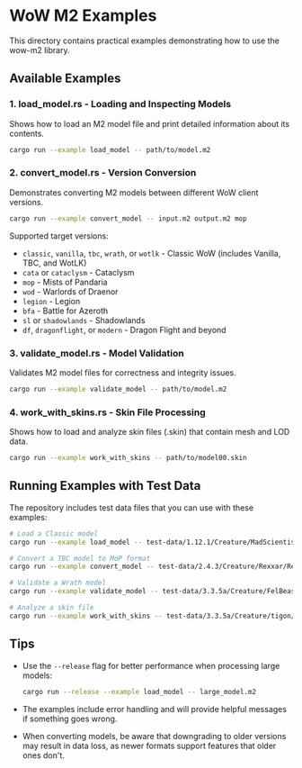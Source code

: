 # WoW M2 Examples

This directory contains practical examples demonstrating how to use the wow-m2 library.

## Available Examples

### 1. load_model.rs - Loading and Inspecting Models

Shows how to load an M2 model file and print detailed information about its contents.

```bash
cargo run --example load_model -- path/to/model.m2
```

### 2. convert_model.rs - Version Conversion

Demonstrates converting M2 models between different WoW client versions.

```bash
cargo run --example convert_model -- input.m2 output.m2 mop
```

Supported target versions:

- `classic`, `vanilla`, `tbc`, `wrath`, or `wotlk` - Classic WoW (includes Vanilla, TBC, and WotLK)
- `cata` or `cataclysm` - Cataclysm
- `mop` - Mists of Pandaria
- `wod` - Warlords of Draenor
- `legion` - Legion
- `bfa` - Battle for Azeroth
- `sl` or `shadowlands` - Shadowlands
- `df`, `dragonflight`, or `modern` - Dragon Flight and beyond

### 3. validate_model.rs - Model Validation

Validates M2 model files for correctness and integrity issues.

```bash
cargo run --example validate_model -- path/to/model.m2
```

### 4. work_with_skins.rs - Skin File Processing

Shows how to load and analyze skin files (.skin) that contain mesh and LOD data.

```bash
cargo run --example work_with_skins -- path/to/model00.skin
```

## Running Examples with Test Data

The repository includes test data files that you can use with these examples:

```bash
# Load a Classic model
cargo run --example load_model -- test-data/1.12.1/Creature/MadScientist/MadScientist.m2

# Convert a TBC model to MoP format
cargo run --example convert_model -- test-data/2.4.3/Creature/Rexxar/Rexxar.M2 converted_rexxar.m2 mop

# Validate a Wrath model
cargo run --example validate_model -- test-data/3.3.5a/Creature/FelBeast/FelBeast.m2

# Analyze a skin file
cargo run --example work_with_skins -- test-data/3.3.5a/Creature/tigon/TigonFemale00.skin
```

## Tips

- Use the `--release` flag for better performance when processing large models:

  ```bash
  cargo run --release --example load_model -- large_model.m2
  ```

- The examples include error handling and will provide helpful messages if something goes wrong.

- When converting models, be aware that downgrading to older versions may result in data loss, as newer formats support features that older ones don't.
